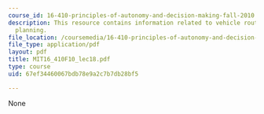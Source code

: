 ```yaml
---
course_id: 16-410-principles-of-autonomy-and-decision-making-fall-2010
description: This resource contains information related to vehicle routing and motion
  planning.
file_location: /coursemedia/16-410-principles-of-autonomy-and-decision-making-fall-2010/67ef34460067bdb78e9a2c7b7db28bf5_MIT16_410F10_lec18.pdf
file_type: application/pdf
layout: pdf
title: MIT16_410F10_lec18.pdf
type: course
uid: 67ef34460067bdb78e9a2c7b7db28bf5

---
```

None